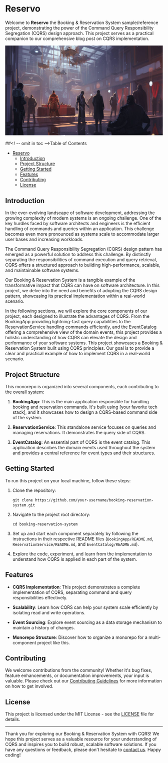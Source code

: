 # Reservo

Welcome to **Reservo** the Booking & Reservation System sample/reference project, demonstrating the power of the Command Query Responsibility Segregation (CQRS) design approach. This project serves as a practical companion to our comprehensive blog post on CQRS implementation.

![Booking & Reservation System](./docs/support/reservo.jpg)


##<! -- omit in toc -->Table of Contents

- [Reservo](#reservo)
  - [Introduction](#introduction)
  - [Project Structure](#project-structure)
  - [Getting Started](#getting-started)
  - [Features](#features)
  - [Contributing](#contributing)
  - [License](#license)

## Introduction

In the ever-evolving landscape of software development, addressing the growing complexity of modern systems is an ongoing challenge. One of the key hurdles faced by software architects and engineers is the efficient handling of commands and queries within an application. This challenge becomes even more pronounced as systems scale to accommodate larger user bases and increasing workloads.

The Command Query Responsibility Segregation (CQRS) design pattern has emerged as a powerful solution to address this challenge. By distinctly separating the responsibilities of command execution and query retrieval, CQRS offers a structured approach to building high-performance, scalable, and maintainable software systems.

Our Booking & Reservation System is a tangible example of the transformative impact that CQRS can have on software architecture. In this project, we delve into the need and benefits of adopting the CQRS design pattern, showcasing its practical implementation within a real-world scenario.

In the following sections, we will explore the core components of our project, each designed to illustrate the advantages of CQRS. From the BookingApp providing lightning-fast query capabilities to the ReservationService handling commands efficiently, and the EventCatalog offering a comprehensive view of the domain events, this project provides a holistic understanding of how CQRS can elevate the design and performance of your software systems.
This project showcases a Booking & Reservation System built using CQRS principles. Our goal is to provide a clear and practical example of how to implement CQRS in a real-world scenario.

## Project Structure

This monorepo is organized into several components, each contributing to the overall system:

1. **BookingApp**: This is the main application responsible for handling booking and reservation commands. It's built using [your favorite tech stack], and it showcases how to design a CQRS-based command side of the system.

2. **ReservationService**: This standalone service focuses on queries and managing reservations. It demonstrates the query side of CQRS.

3. **EventCatalog**: An essential part of CQRS is the event catalog. This application describes the domain events used throughout the system and provides a central reference for event types and their structures.

## Getting Started

To run this project on your local machine, follow these steps:

1. Clone the repository:

   ```shell
   git clone https://github.com/your-username/booking-reservation-system.git
   ```

2. Navigate to the project root directory:

   ```shell
   cd booking-reservation-system
   ```

3. Set up and start each component separately by following the instructions in their respective README files (`BookingApp/README.md`, `ReservationService/README.md`, and `EventCatalog/README.md`).

4. Explore the code, experiment, and learn from the implementation to understand how CQRS is applied in each part of the system.

## Features

- **CQRS Implementation**: This project demonstrates a complete implementation of CQRS, separating command and query responsibilities effectively.

- **Scalability**: Learn how CQRS can help your system scale efficiently by isolating read and write operations.

- **Event Sourcing**: Explore event sourcing as a data storage mechanism to maintain a history of changes.

- **Monorepo Structure**: Discover how to organize a monorepo for a multi-component project like this.

## Contributing

We welcome contributions from the community! Whether it's bug fixes, feature enhancements, or documentation improvements, your input is valuable. Please check out our [Contributing Guidelines](CONTRIBUTING.md) for more information on how to get involved.

## License

This project is licensed under the MIT License - see the [LICENSE](LICENSE) file for details.

---

Thank you for exploring our Booking & Reservation System with CQRS! We hope this project serves as a valuable resource for your understanding of CQRS and inspires you to build robust, scalable software solutions. If you have any questions or feedback, please don't hesitate to [contact us](mailto:your-email@example.com). Happy coding!